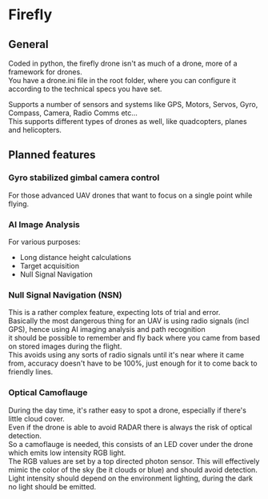 # Firefly
## General
Coded in python, the firefly drone isn't as much of a drone, more of a framework for drones.<br>
You have a drone.ini file in the root folder, where you can configure it according to the technical specs you have set.<br>

Supports a number of sensors and systems like GPS, Motors, Servos, Gyro, Compass, Camera, Radio Comms etc...<br>
This supports different types of drones as well, like quadcopters, planes and helicopters.

## Planned features
### Gyro stabilized gimbal camera control
For those advanced UAV drones that want to focus on a single point while flying.
### AI Image Analysis
For various purposes: <br>
* Long distance height calculations<br>
* Target acquisition<br>
* Null Signal Navigation<br>
### Null Signal Navigation (NSN)
This is a rather complex feature, expecting lots of trial and error. <br>
Basically the most dangerous thing for an UAV is using radio signals (incl GPS), hence using AI imaging analysis and path recognition<br>
it should be possible to remember and fly back where you came from based on stored images during the flight.<br>
This avoids using any sorts of radio signals until it's near where it came from, accuracy doesn't have to be 100%, just enough for it to come back to friendly lines.<br>
### Optical Camoflauge
During the day time, it's rather easy to spot a drone, especially if there's little cloud cover. <br>
Even if the drone is able to avoid RADAR there is always the risk of optical detection.<br>
So a camoflauge is needed, this consists of an LED cover under the drone which emits low intensity RGB light.<br>
The RGB values are set by a top directed photon sensor. This will effectively mimic the color of the sky (be it clouds or blue) and should avoid detection.<br>
Light intensity should depend on the environment lighting, during the dark no light should be emitted.
